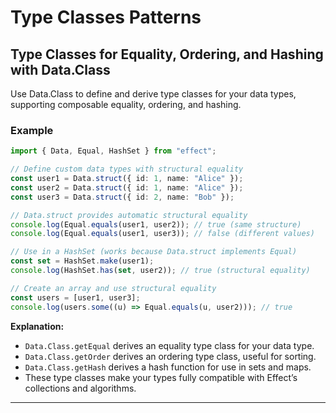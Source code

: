 # Type Classes Patterns

## Type Classes for Equality, Ordering, and Hashing with Data.Class

Use Data.Class to define and derive type classes for your data types, supporting composable equality, ordering, and hashing.

### Example

```typescript
import { Data, Equal, HashSet } from "effect";

// Define custom data types with structural equality
const user1 = Data.struct({ id: 1, name: "Alice" });
const user2 = Data.struct({ id: 1, name: "Alice" });
const user3 = Data.struct({ id: 2, name: "Bob" });

// Data.struct provides automatic structural equality
console.log(Equal.equals(user1, user2)); // true (same structure)
console.log(Equal.equals(user1, user3)); // false (different values)

// Use in a HashSet (works because Data.struct implements Equal)
const set = HashSet.make(user1);
console.log(HashSet.has(set, user2)); // true (structural equality)

// Create an array and use structural equality
const users = [user1, user3];
console.log(users.some((u) => Equal.equals(u, user2))); // true

```

**Explanation:**  
- `Data.Class.getEqual` derives an equality type class for your data type.
- `Data.Class.getOrder` derives an ordering type class, useful for sorting.
- `Data.Class.getHash` derives a hash function for use in sets and maps.
- These type classes make your types fully compatible with Effect’s collections and algorithms.

---

